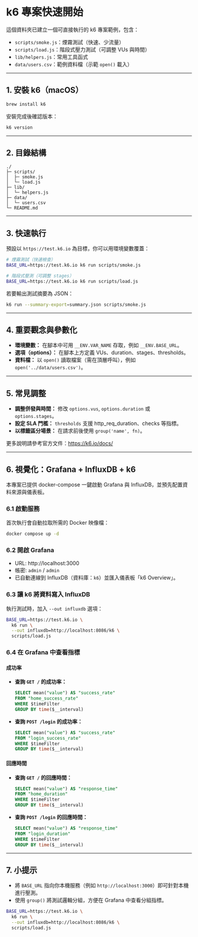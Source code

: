 # k6 專案快速開始

這個資料夾已建立一個可直接執行的 k6 專案範例，包含：
- `scripts/smoke.js`：煙霧測試（快速、少流量）
- `scripts/load.js`：階段式壓力測試（可調整 VUs 與時間）
- `lib/helpers.js`：常用工具函式
- `data/users.csv`：範例資料檔（示範 `open()` 載入）

---

## 1. 安裝 k6（macOS）

```bash
brew install k6
```

安裝完成後確認版本：

```bash
k6 version
```

---

## 2. 目錄結構

```
./
├─ scripts/
│  ├─ smoke.js
│  └─ load.js
├─ lib/
│  └─ helpers.js
├─ data/
│  └─ users.csv
└─ README.md
```

---

## 3. 快速執行

預設以 `https://test.k6.io` 為目標，你可以用環境變數覆蓋：

```bash
# 煙霧測試（快速檢查）
BASE_URL=https://test.k6.io k6 run scripts/smoke.js

# 階段式壓測（可調整 stages）
BASE_URL=https://test.k6.io k6 run scripts/load.js
```

若要輸出測試摘要為 JSON：

```bash
k6 run --summary-export=summary.json scripts/smoke.js
```

---

## 4. 重要觀念與參數化

- **環境變數：** 在腳本中可用 `__ENV.VAR_NAME` 存取，例如 `__ENV.BASE_URL`。
- **選項（options）：** 在腳本上方定義 VUs、duration、stages、thresholds。
- **資料檔：** 以 `open()` 讀取檔案（需在頂層呼叫），例如 `open('../data/users.csv')`。

---

## 5. 常見調整

- **調整併發與時間：** 修改 `options.vus`, `options.duration` 或 `options.stages`。
- **設定 SLA 門檻：** `thresholds` 支援 http_req_duration、checks 等指標。
- **以標籤區分場景：** 在請求前後使用 `group('name', fn)`。

更多說明請參考官方文件：https://k6.io/docs/

---

## 6. 視覺化：Grafana + InfluxDB + k6

本專案已提供 docker-compose 一鍵啟動 Grafana 與 InfluxDB，並預先配置資料來源與儀表板。

### 6.1 啟動服務

首次執行會自動拉取所需的 Docker 映像檔：

```bash
docker compose up -d
```

### 6.2 開啟 Grafana

- URL: http://localhost:3000
- 帳密: `admin` / `admin`
- 已自動連線到 InfluxDB（資料庫：`k6`）並匯入儀表板「k6 Overview」。

### 6.3 讓 k6 將資料寫入 InfluxDB

執行測試時，加入 `--out influxdb` 選項：

```bash
BASE_URL=https://test.k6.io \
  k6 run \
  --out influxdb=http://localhost:8086/k6 \
  scripts/load.js
```

### 6.4 在 Grafana 中查看指標

#### **成功率**
- **查詢 `GET /` 的成功率：**
  ```sql
  SELECT mean("value") AS "success_rate"
  FROM "home_success_rate"
  WHERE $timeFilter
  GROUP BY time($__interval)
  ```

- **查詢 `POST /login` 的成功率：**
  ```sql
  SELECT mean("value") AS "success_rate"
  FROM "login_success_rate"
  WHERE $timeFilter
  GROUP BY time($__interval)
  ```

#### **回應時間**
- **查詢 `GET /` 的回應時間：**
  ```sql
  SELECT mean("value") AS "response_time"
  FROM "home_duration"
  WHERE $timeFilter
  GROUP BY time($__interval)
  ```

- **查詢 `POST /login` 的回應時間：**
  ```sql
  SELECT mean("value") AS "response_time"
  FROM "login_duration"
  WHERE $timeFilter
  GROUP BY time($__interval)
  ```

---

## 7. 小提示

- 將 `BASE_URL` 指向你本機服務（例如 `http://localhost:3000`）即可針對本機進行壓測。
- 使用 `group()` 將測試邏輯分組，方便在 Grafana 中查看分組指標。

```bash
BASE_URL=https://test.k6.io \
  k6 run \
  --out influxdb=http://localhost:8086/k6 \
  scripts/load.js
```